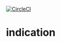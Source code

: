 [![CircleCI](https://circleci.com/gh/johntosberg/indication/tree/master.svg?style=svg)](https://circleci.com/gh/johntosberg/indication/tree/master)
# indication
